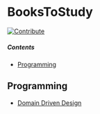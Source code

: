 # BooksToStudy

[![Contribute](https://img.shields.io/badge/-contribute-0a0a0a.svg?style=flat&colorA=0a0a0a)](CONTRIBUTING.md#readme)

##### Contents

- [Programming](#programming)

## Programming

- [Domain Driven Design](DDD.md#readme)
